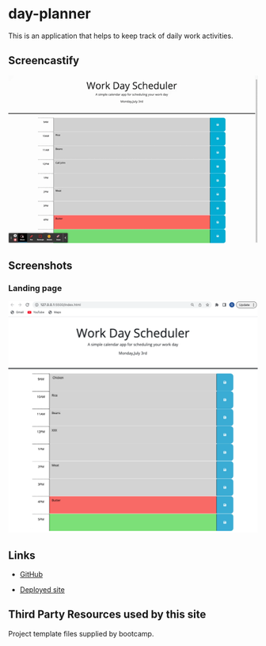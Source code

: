 # day-planner

This is an application that helps to keep track of daily work activities.

## Screencastify

![Screencastify](Work%20Day%20Scheduler.gif)

## Screenshots

### Landing page

![Landing page](Screenshot%202023-07-03%20at%204.09.17%20PM.png)

## Links

* [GitHub](https://github.com/queendoescode/day-planner)

* [Deployed site](https://queendoescode.github.io/day-planner/)

## Third Party Resources used by this site

Project template files supplied by bootcamp.


